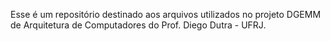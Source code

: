 Esse é um repositório destinado aos arquivos utilizados no projeto DGEMM de Arquitetura de Computadores do Prof. Diego Dutra - UFRJ.
